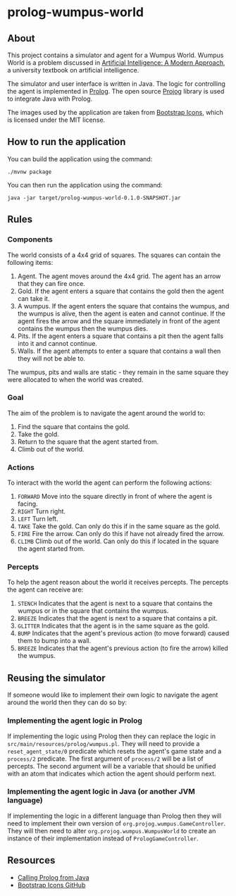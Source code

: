 # prolog-wumpus-world

## About

This project contains a simulator and agent for a Wumpus World. Wumpus World is a problem discussed in [Artificial Intelligence: A Modern Approach](https://en.wikipedia.org/wiki/Artificial_Intelligence:_A_Modern_Approach), a university textbook on artificial intelligence.

The simulator and user interface is written in Java. The logic for controlling the agent is implemented in [Prolog](https://en.wikipedia.org/wiki/Prolog). The open source [Projog](http://projog.org "Prolog interpreter for Java") library is used to integrate Java with Prolog.

The images used by the application are taken from [Bootstrap Icons](https://icons.getbootstrap.com/), which is licensed under the MIT license.

## How to run the application

You can build the application using the command:

```
./mvnw package
```

You can then run the application using the command:

```
java -jar target/prolog-wumpus-world-0.1.0-SNAPSHOT.jar
```

## Rules


### Components
The world consists of a 4x4 grid of squares. The squares can contain the following items:

1. Agent. The agent moves around the 4x4 grid. The agent has an arrow that they can fire once.
2. Gold. If the agent enters a square that contains the gold then the agent can take it.
3. A wumpus. If the agent enters the square that contains the wumpus, and the wumpus is alive, then the agent is eaten and cannot continue. If the agent fires the arrow and the square immediately in front of the agent contains the wumpus then the wumpus dies.
4. Pits. If the agent enters a square that contains a pit then the agent falls into it and cannot continue.
5. Walls. If the agent attempts to enter a square that contains a wall then they will not be able to.

The wumpus, pits and walls are static - they remain in the same square they were allocated to when the world was created.

### Goal
The aim of the problem is to navigate the agent around the world to:

1. Find the square that contains the gold.
2. Take the gold.
3. Return to the square that the agent started from.
4. Climb out of the world.

### Actions
To interact with the world the agent can perform the following actions:

1. `FORWARD` Move into the square directly in front of where the agent is facing.
2. `RIGHT` Turn right.
3. `LEFT` Turn left.
4. `TAKE` Take the gold. Can only do this if in the same square as the gold.
5. `FIRE` Fire the arrow. Can only do this if have not already fired the arrow.
6. `CLIMB` Climb out of the world. Can only do this if located in the square the agent started from.

### Percepts
To help the agent reason about the world it receives percepts. The percepts the agent can receive are:

1. `STENCH` Indicates that the agent is next to a square that contains the wumpus or in the square that contains the wumpus.
2. `BREEZE` Indicates that the agent is next to a square that contains a pit.
3. `GLITTER` Indicates that the agent is in the same square as the gold.
4. `BUMP` Indicates that the agent's previous action (to move forward) caused them to bump into a wall.
5. `BREEZE` Indicates that the agent's previous action (to fire the arrow) killed the wumpus. 

## Reusing the simulator

If someone would like to implement their own logic to navigate the agent around the world then they can do so by:

### Implementing the agent logic in Prolog
If implementing the logic using Prolog then they can replace the logic in `src/main/resources/prolog/wumpus.pl`. They will need to provide a `reset_agent_state/0` predicate which resets the agent's game state and a `process/2` predicate. The first argument of `process/2` will be a list of percepts. The second argument will be a variable that should be unified with an atom that indicates which action the agent should perform next.

### Implementing the agent logic in Java (or another JVM language)
If implementing the logic in a different language than Prolog then they will need to implement their own version of `org.projog.wumpus.GameController`. They will then need to alter `org.projog.wumpus.WumpusWorld` to create an instance of their implementation instead of `PrologGameController`. 

## Resources

- [Calling Prolog from Java](http://projog.org/calling-prolog-from-java.html)
- [Bootstrap Icons GitHub](https://github.com/twbs/icons)
